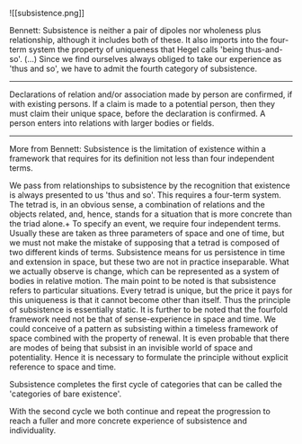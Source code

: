 ![[subsistence.png]]

Bennett: 
Subsistence is neither a pair of dipoles nor wholeness plus relationship, although it includes both of these. It also imports into the four-term system the property of uniqueness that Hegel calls 'being thus-and-so'. (...) Since we find ourselves always obliged to take our experience as 'thus and so', we have to admit the fourth category of subsistence.
_______________________
Declarations of relation and/or association made by person are confirmed, if with existing persons. If a claim is made to a potential person, then they must claim their unique space, before the declaration is confirmed. A person enters  into relations with larger bodies or fields.
_______________________
More from Bennett: 
Subsistence is the limitation of existence within a framework that requires for its definition not less than four independent terms.

We pass from relationships to subsistence by the recognition that existence is always presented to us 'thus and so'. This requires a four-term system. The tetrad is, in an obvious sense, a combination of relations and the objects related, and, hence, stands for a situation that is more concrete than the triad alone.+ To specify an event, we require four independent terms. Usually these are taken as three parameters of space and one of time, but we must not make the mistake of supposing that a tetrad is composed of two different kinds of terms. Subsistence means for us persistence in time and extension in space, but these two are not in practice inseparable. What we actually observe is change, which can be represented as a system of bodies in relative motion. The main point to be noted is that subsistence refers to particular situations. Every tetrad is unique, but the price it pays for this uniqueness is that it cannot become other than itself. Thus the principle of subsistence is essentially static. It is further to be noted that the fourfold framework need not be that of sense-experience in space and time. We could conceive of a pattern as subsisting within a timeless framework of space combined with the property of renewal. It is even probable that there are modes of being that subsist in an invisible world of space and potentiality. Hence it is necessary to formulate the principle without explicit reference to space and time.

Subsistence completes the first cycle of categories that can be called the 'categories of bare existence'.

With the second cycle we both continue and repeat the progression to reach a fuller and more concrete experience of subsistence and individuality.